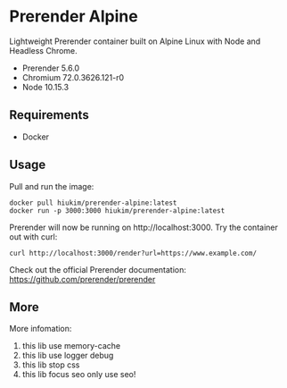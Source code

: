 # Prerender Alpine

Lightweight Prerender container built on Alpine Linux with Node and Headless Chrome.

- Prerender 5.6.0
- Chromium 72.0.3626.121-r0
- Node 10.15.3

## Requirements

- Docker

## Usage

Pull and run the image:

```
docker pull hiukim/prerender-alpine:latest
docker run -p 3000:3000 hiukim/prerender-alpine:latest
```
Prerender will now be running on http://localhost:3000. Try the container out with curl:

```
curl http://localhost:3000/render?url=https://www.example.com/
```

Check out the official Prerender documentation: https://github.com/prerender/prerender

## More

More infomation:
  1. this lib use memory-cache 
  2. this lib use logger debug
  3. this lib stop css 
  4. this lib focus seo only use seo!
